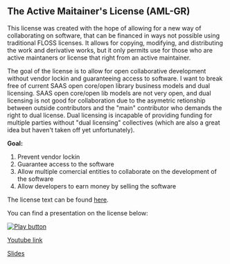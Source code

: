 The Active Maitainer's License (AML-GR)
---------------------------------------------

This license was created with the hope of allowing for a new way of collaborating on software, that can be financed in ways not possible using traditional FLOSS licenses. It allows for copying, modifying, and distributing the work and derivative works, but it only permits use for those who are active maintaners or license that right from an active maintainer.

The goal of the license is to allow for open collaborative development without vendor lockin and guaranteeing access to software. I want to break free of current SAAS open core/open library business models and dual licensing. SAAS open core/open lib models are not very open, and dual licensing is not good for collaboration due to the asymetric retionship between outside contributors and the "main" contributor who demands the right to dual license. Dual licensing is incapable of providing funding for multiple parties without "dual licensing" collectives (which are also a great idea but haven't taken off yet unfortunately).

**Goal:**
 1. Prevent vendor lockin
 2. Guarantee access to the software
 3. Allow multiple comercial entities to collaborate on the development of the software
 4. Allow developers to earn money by selling the software

The license text can be found [here](./AML.md).

You can find a presentation on the license below:

[![Play button](https://assets.gradesta.com/screencast.png)](https://assets.gradesta.com/screencasts/2022-02-18-Active%20maintainers%20license%202022-02-18%2015-35-41.mp4)

[Youtube link](https://youtu.be/1rsQ4-YnubM)

[Slides](https://assets.gradesta.com/screencasts/AML.pdf)

